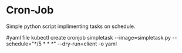 # Cron-Job

Simple python script implimenting tasks on schedule.

#yaml file
kubectl create cronjob simpletask --image=simpletask.py --schedule="*/5 * * *" --dry-run=client -o yaml 
